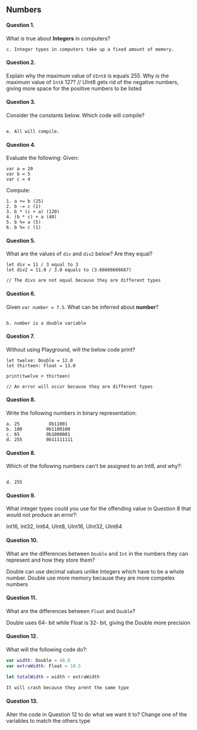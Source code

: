 ## Numbers

#### Question 1.
What is true about __Integers__ in computers?
```
c. Integer types in computers take up a fixed amount of memory.

```

#### Question 2.
Explain why the maximum value of ```UInt8``` is equals 255. Why is the maximum value of ```Int8``` 127? 
// UInt8 gets rid of the negative numbers, giving more space for the positive numbers to be listed 

#### Question 3.
Consider the constants below. Which code will compile?
```

e. All will compile.
```

#### Question 4.
Evaluate the following:
Given:
```
var a = 20
var b = 5
var c = 4
```
Compute:
```
1. a += b (25)
2. b -= c (1)
3. b * (c + a) (120)
4. (b * c) + a (40)
5. b %= a (5)
6. b %= c (1)
```

#### Question 5.
What are the values of ```div``` and ```div2``` below? Are they equal?
```
let div = 11 / 3 equal to 3 
let div2 = 11.0 / 3.0 equals to (3.66666666667)

// The divs are not equal because they are different types 
```

#### Question 6.
Given ```var number = 7.5```. What can be inferred about __number__?
```

b. number is a double variable

```

#### Question 7.
Without using Playground, will the below code print?
```
let twelve: Double = 12.0
let thirteen: Float = 13.0

print(twelve + thirteen)

// An error will occur because they are different types
```

#### Question 8.
Write the following numbers in binary representation:
```
a. 25           Ob11001
b. 100         0b1100100 
c. 65          0b1000001
d. 255         0b11111111

```

#### Question 8.
Which of the following numbers can't be assigned to an Int8, and why?:
```
         
d. 255        
```

#### Question 9.

What integer types could you use for the offending value in Question 8 that would not produce an error?:

Int16, Int32, Int64, UInt8, UInt16, UInt32, UInt64

#### Question 10.

What are the differences between ```Double``` and ```Int``` in the numbers they can represent and how they store them?

Double can use decimal values unlike Integers which have to be a whole number. Double use more memory because they are more compelex numbers 

#### Question 11.

What are the differences between ```Float``` and ```Double```?

Double uses 64- bit while Float is 32- bit, giving the Double more precision

#### Question 12.

What will the following code do?:

```swift
var width: Double = 48.8
var extraWidth: Float = 10.5

let totalWidth = width + extraWidth

It will crash because they arent the same type 
```

#### Question 13.

Alter the code in Question 12 to do what we want it to? Change one of the variables to match the others type 
